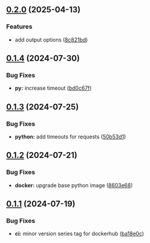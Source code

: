 ## [0.2.0](https://github.com/l4rm4nd/XingDumper/compare/v0.1.4...v0.2.0) (2025-04-13)


### Features

* add output options ([8c821bd](https://github.com/l4rm4nd/XingDumper/commit/8c821bddc43c3cc44f0eea9bb8df70cd3c731a83))

## [0.1.4](https://github.com/l4rm4nd/XingDumper/compare/v0.1.3...v0.1.4) (2024-07-30)


### Bug Fixes

* **py:** increase timeout ([bd0c67f](https://github.com/l4rm4nd/XingDumper/commit/bd0c67f287930b0d44420a86b5ed92ae633ef80e))

## [0.1.3](https://github.com/l4rm4nd/XingDumper/compare/v0.1.2...v0.1.3) (2024-07-25)


### Bug Fixes

* **python:** add timeouts for requests ([50b53d1](https://github.com/l4rm4nd/XingDumper/commit/50b53d1a144bd5bfaf13755dea945731816b4d51))

## [0.1.2](https://github.com/l4rm4nd/XingDumper/compare/v0.1.1...v0.1.2) (2024-07-21)


### Bug Fixes

* **docker:** upgrade base python image ([8603e68](https://github.com/l4rm4nd/XingDumper/commit/8603e682c0971bce4bb3a5fc20867a6fed919c68))

## [0.1.1](https://github.com/l4rm4nd/XingDumper/compare/v0.1.0...v0.1.1) (2024-07-19)


### Bug Fixes

* **ci:** minor version series tag for dockerhub ([ba18e0c](https://github.com/l4rm4nd/XingDumper/commit/ba18e0c3534f11dbd809e9f507ddf47314ce294b))

